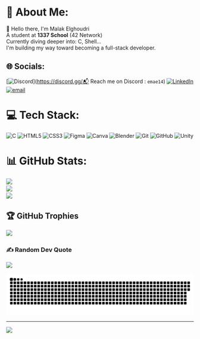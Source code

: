 # 💫 About Me:
👋 Hello there, I'm Malak Elghoudri<br> A student at **1337 School** (42 Network) <br>Currently diving deeper into: C, Shell...<br>I'm building my way toward becoming a full-stack developer.


## 🌐 Socials:
[![Discord](https://img.shields.io/badge/Discord-%237289DA.svg?logo=discord&logoColor=white)](https://discord.gg/📬 Reach me on Discord  : `emae14`) [![LinkedIn](https://img.shields.io/badge/LinkedIn-%230077B5.svg?logo=linkedin&logoColor=white)](https://linkedin.com/in/www.linkedin.com/in/malak-elghoudri-4077a3302) [![email](https://img.shields.io/badge/Email-D14836?logo=gmail&logoColor=white)](mailto:m.elghoudri1@gmail.com) 

# 💻 Tech Stack:
![C](https://img.shields.io/badge/c-%2300599C.svg?style=for-the-badge&logo=c&logoColor=white) ![HTML5](https://img.shields.io/badge/html5-%23E34F26.svg?style=for-the-badge&logo=html5&logoColor=white) ![CSS3](https://img.shields.io/badge/css3-%231572B6.svg?style=for-the-badge&logo=css3&logoColor=white) ![Figma](https://img.shields.io/badge/figma-%23F24E1E.svg?style=for-the-badge&logo=figma&logoColor=white) ![Canva](https://img.shields.io/badge/Canva-%2300C4CC.svg?style=for-the-badge&logo=Canva&logoColor=white) ![Blender](https://img.shields.io/badge/blender-%23F5792A.svg?style=for-the-badge&logo=blender&logoColor=white) ![Git](https://img.shields.io/badge/git-%23F05033.svg?style=for-the-badge&logo=git&logoColor=white) ![GitHub](https://img.shields.io/badge/github-%23121011.svg?style=for-the-badge&logo=github&logoColor=white) ![Unity](https://img.shields.io/badge/unity-%23000000.svg?style=for-the-badge&logo=unity&logoColor=white)
# 📊 GitHub Stats:
![](https://github-readme-stats.vercel.app/api?username=elmacode1&theme=cobalt&hide_border=false&include_all_commits=true&count_private=false)<br/>
![](https://nirzak-streak-stats.vercel.app/?user=elmacode1&theme=cobalt&hide_border=false)<br/>
![](https://github-readme-stats.vercel.app/api/top-langs/?username=elmacode1&theme=cobalt&hide_border=false&include_all_commits=true&count_private=false&layout=compact)

## 🏆 GitHub Trophies
![](https://github-profile-trophy.vercel.app/?username=elmacode1&theme=dracula&no-frame=true&no-bg=false&margin-w=4)

### ✍️ Random Dev Quote
![](https://quotes-github-readme.vercel.app/api?type=horizontal&theme=dark)

![snake gif](https://github.com/elmacode1/elmacode1/blob/output/github-snake-dark.svg)

---
[![](https://visitcount.itsvg.in/api?id=elmacode1&icon=9&color=2)](https://visitcount.itsvg.in)

<!-- Proudly created with GPRM ( https://gprm.itsvg.in ) -->
